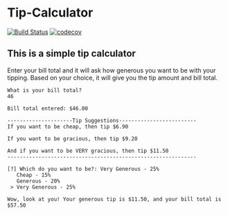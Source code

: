 # Tip-Calculator
[![Build Status](https://travis-ci.com/rdbreak/Tip_Calulator.svg?branch=master)](https://travis-ci.com/rdbreak/Tip_Calulator)
[![codecov](https://codecov.io/gh/rdbreak/Tip_Calulator/branch/master/graph/badge.svg?token=EAT0GQXJZF)](https://codecov.io/gh/rdbreak/Tip_Calulator)
## This is a simple tip calculator 
Enter your bill total and it will ask how generous you want to be with your tipping. Based on your choice, it will give you the tip amount and bill total.

```
What is your bill total?
46

Bill total entered: $46.00

---------------------Tip Suggestions-------------------------
If you want to be cheap, then tip $6.90

If you want to be gracious, then tip $9.20

And if you want to be VERY gracious, then tip $11.50
-------------------------------------------------------------

[?] Which do you want to be?: Very Generous - 25%
   Cheap - 15%
   Generous - 20%
 > Very Generous - 25%

Wow, look at you! Your generous tip is $11.50, and your bill total is $57.50
```
